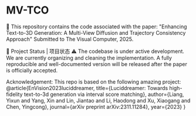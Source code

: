 # MV-TCO
📌 This repository contains the code associated with the paper:
"Enhancing Text-to-3D Generation: A Multi-View Diffusion and Trajectory Consistency Approach"
Submitted to The Visual Computer, 2025.



🔧 Project Status | 项目状态
⚠️ The codebase is under active development.
We are currently organizing and cleaning the implementation. A fully reproducible and well-documented version will be released after the paper is officially accepted.


Acknowledgement: This repo is based on the following amazing project:
@article{EnVision2023luciddreamer,
  title={Luciddreamer: Towards high-fidelity text-to-3d generation via interval score matching},
  author={Liang, Yixun and Yang, Xin and Lin, Jiantao and Li, Haodong and Xu, Xiaogang and Chen, Yingcong},
  journal={arXiv preprint arXiv:2311.11284},
  year={2023}
}
